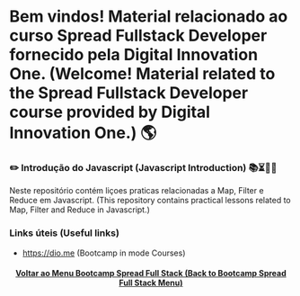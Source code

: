 # Bem vindos! Material relacionado ao curso Spread Fullstack Developer fornecido pela Digital Innovation One. (Welcome! Material related to the Spread Fullstack Developer course provided by Digital Innovation One.) 🌎

### ✏️ Introdução do Javascript (Javascript Introduction) 📚⏳🤔😉

Neste repositório contém liçoes praticas relacionadas a Map, Filter e Reduce em Javascript. (This repository contains practical lessons related to Map, Filter and Reduce in Javascript.)

### Links úteis (Useful links)
+ https://dio.me (Bootcamp in mode Courses)

<h4 align="center"><a href="https://github.com/luciano-da-cruz-jr/luciano-da-cruz-jr/blob/main/Spread-Full-Stack-Menu.md">Voltar ao Menu Bootcamp Spread Full Stack (Back to Bootcamp Spread Full Stack Menu)</a></h4>
